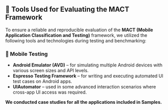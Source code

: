 ## 🧪 Tools Used for Evaluating the MACT Framework

To ensure a reliable and reproducible evaluation of the **MACT (Mobile Application Classification and Testing)** framework, we utilized the following tools and technologies during testing and benchmarking:

### 📱 Mobile Testing
- **Android Emulator (AVD)** – for simulating multiple Android devices with various screen sizes and API levels.
- **Espresso Testing Framework** – for writing and executing automated UI test cases on Android apps.
- **UIAutomator** – used in some advanced interaction scenarios where cross-app UI access was required.

**We conducted case studies for all the applications included in Samples.**
